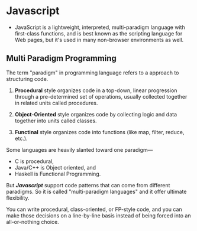 # Javascript

- JavaScript is a lightweight, interpreted, multi-paradigm language with first-class functions, and is best known as the scripting language for Web pages, but it's used in many non-browser environments as well.

## Multi Paradigm Programming

The term "paradigm" in programming language refers to a approach to structuring code.

1. **Procedural** style organizes code in a top-down, linear progression through a pre-determined set of operations, usually collected together in related units called procedures.

2. **Object-Oriented** style organizes code by collecting logic and data together into units called classes.

3. **Functinal** style organizes code into functions (like map, filter, reduce, etc.).

Some languages are heavily slanted toward one paradigm—

- C is procedural,
- Java/C++ is Object oriented, and
- Haskell is Functional Programming.

But **_Javascript_** support code patterns that can come from different paradigms. So it is called "multi-paradigm languages" and it offer ultimate flexibility.

You can write procedural, class-oriented, or FP-style code, and you can make those decisions on a line-by-line basis instead of being forced into an all-or-nothing choice.
